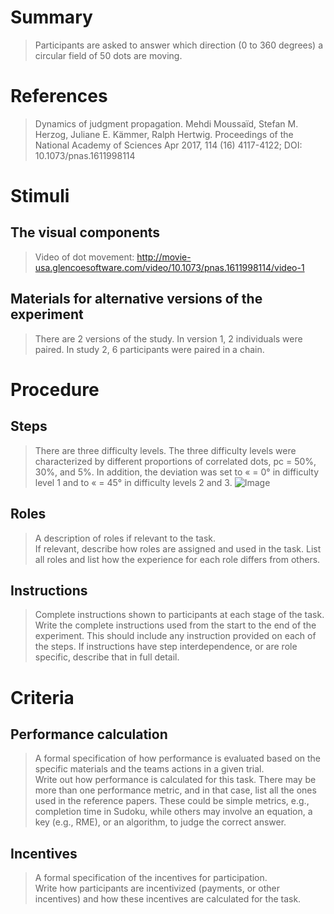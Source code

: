 # Summary
> Participants are asked to answer which direction (0 to 360 degrees) a circular field of 50 dots are moving.

# References
> Dynamics of judgment propagation. Mehdi Moussaïd, Stefan M. Herzog, Juliane E. Kämmer, Ralph Hertwig. Proceedings of the National Academy of Sciences Apr 2017, 114 (16) 4117-4122; DOI: 10.1073/pnas.1611998114

# Stimuli
## The visual components
> Video of dot movement: http://movie-usa.glencoesoftware.com/video/10.1073/pnas.1611998114/video-1

## Materials for alternative versions of the experiment 
> There are 2 versions of the study. In version 1,  2 individuals were paired. In study 2, 6 participants were paired in a chain.

# Procedure
## Steps
> There are three difficulty levels. The three difficulty levels were characterized by
different proportions of correlated dots, pc = 50%, 30%, and 5%. In addition, the deviation was set to « = 0° in difficulty level 1 and to « = 45° in
difficulty levels 2 and 3.
![Image](dot.png)


## Roles 
> A description of roles if relevant to the task.  
> If relevant, describe how roles are assigned and used in the task. List all roles and list how the experience for each role differs from others.

## Instructions
> Complete instructions shown to participants at each stage of the task.  
> Write the complete instructions used from the start to the end of the experiment. This should include any instruction provided on each of the steps. If instructions have step interdependence, or are role specific, describe that in full detail.

# Criteria
## Performance calculation
> A formal specification of how performance is evaluated based on the specific materials and the teams actions in a given trial.  
> Write out how performance is calculated for this task. There may be more than one performance metric, and in that case, list all the ones used in the reference papers. These could be simple metrics, e.g., completion time in Sudoku, while others may involve an equation, a key (e.g., RME), or an algorithm, to judge the correct answer.

## Incentives
> A formal specification of the incentives for participation.   
> Write how participants are incentivized (payments, or other incentives) and how these incentives are calculated for the task.
